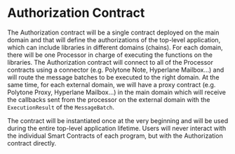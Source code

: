 # Authorization Contract

The Authorization contract will be a single contract deployed on the main domain and that will define the authorizations of the top-level application, which can include libraries in different domains (chains). For each domain, there will be one Processor in charge of executing the functions on the libraries. The Authorization contract will connect to all of the Processor contracts using a connector (e.g. Polytone Note, Hyperlane Mailbox…) and will route the message batches to be executed to the right domain. At the same time, for each external domain, we will have a proxy contract (e.g. Polytone Proxy, Hyperlane Mailbox...) in the main domain which will receive the callbacks sent from the processor on the external domain with the `ExecutionResult` of the `MessageBatch`.

The contract will be instantiated once at the very beginning and will be used during the entire top-level application lifetime. Users will never interact with the individual Smart Contracts of each program, but with the Authorization contract directly.

